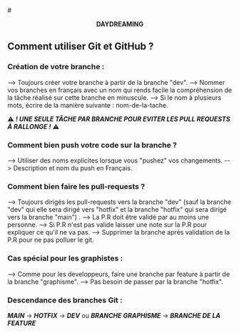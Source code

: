 #<center>**DAYDREAMING**</center>

## Comment utiliser Git et GitHub ?
### Création de votre branche :
--> Toujours créer votre branche à partir de la branche "dev".
--> Nommer vos branches en français avec un nom qui rends facile la compréhension de la tâche réalisé sur cette branche en minuscule.
--> Si le nom à plusieurs mots, écrire de la manière suivante : nom-de-la-tache.


:warning: ***! UNE SEULE TÂCHE PAR BRANCHE POUR EVITER LES PULL REQUESTS À RALLONGE !*** :warning: 

### Comment bien push votre code sur la branche ?
--> Utiliser des noms explicites lorsque vous "pushez" vos changements.
--> Description et nom du push en Français.

### Comment bien faire les pull-requests ?
--> Toujours dirigés les pull-requests vers la branche "dev" (sauf la branche "dev" qui elle sera dirigé vers "hotfix" et la branche "hotfix" qui sera dirigé vers la branche "main") .
--> La P.R doit être validé par au moins une personne.
--> Si P.R n'est pas valide laisser une note sur la P.R pour expliquer ce qu'il ne va pas.
--> Supprimer la branche après validation de la P.R pour ne pas polluer le git.

### Cas spécial pour les graphistes :
--> Comme pour les developpeurs, faire une branche par feature à partir de la branche "graphisme". 
--> Pas besoin de passer par la branche "hotfix".

### Descendance des branches Git :
***MAIN*** -> ***HOTFIX*** -> ***DEV*** ou ***BRANCHE GRAPHISME*** -> ***BRANCHE DE LA FEATURE*** 

